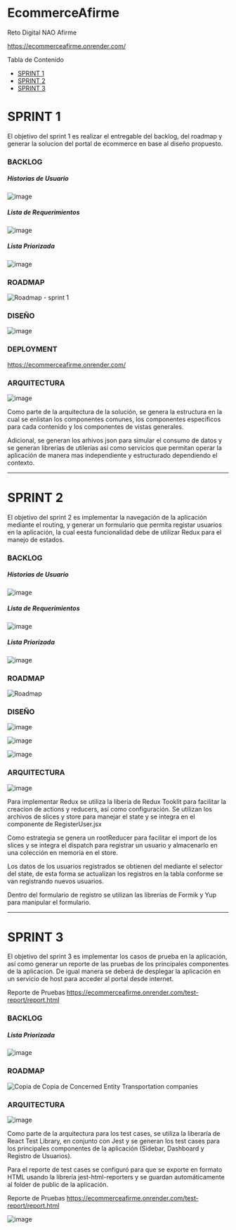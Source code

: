 # EcommerceAfirme
Reto Digital NAO Afirme

https://ecommerceafirme.onrender.com/

Tabla de Contenido
- [SPRINT 1](#sprint-1)
- [SPRINT 2](#sprint-2)
- [SPRINT 3](#sprint-3)

# SPRINT 1

El objetivo del sprint 1 es realizar el entregable del backlog, del roadmap y generar la solucion del portal de ecommerce en base al diseño propuesto.

### BACKLOG

##### Historias de Usuario
![image](https://github.com/user-attachments/assets/e5676653-31e7-4cd1-8beb-912b1f1dda23)

##### Lista de Requerimientos
![image](https://github.com/user-attachments/assets/1c0fb5eb-4d42-4425-94e0-98b1e543a32f)

##### Lista Priorizada
![image](https://github.com/user-attachments/assets/a1332bf0-27a6-42d4-99f7-c5d4412438b7)

### ROADMAP
![Roadmap - sprint 1](https://github.com/user-attachments/assets/2b88848c-0b63-470e-9107-4c7b8c6f1462)

### DISEÑO
![image](https://github.com/user-attachments/assets/10fe151d-0816-4ca5-964a-80c2ebbbfe78)

### DEPLOYMENT
https://ecommerceafirme.onrender.com/

### ARQUITECTURA

![image](https://github.com/user-attachments/assets/0180bc19-301e-49e0-9c9b-aabb84f1a90c)

Como parte de la arquitectura de la solución, se genera la estructura en la cual se enlistan los componentes comunes, los componentes específicos para cada contenido y los componentes de vistas generales.

Adicional, se generan los arhivos json para simular el consumo de datos y se generan librerías de utilerías así como servicios que permitan operar la aplicación de manera mas independiente y estructurado dependiendo el contexto.

---


# SPRINT 2

El objetivo del sprint 2 es implementar la navegación de la aplicación mediante el routing, y generar un formulario que permita registar usuarios en la aplicación, la cual eesta funcionalidad debe de utilizar Redux para el manejo de estados.

### BACKLOG

##### Historias de Usuario
![image](https://github.com/user-attachments/assets/059dd337-1430-4a36-b180-e848090b4b5c)


##### Lista de Requerimientos
![image](https://github.com/user-attachments/assets/55ff63ea-5e4e-4d4d-b23b-b77b2ba6e46f)

##### Lista Priorizada
![image](https://github.com/user-attachments/assets/fb4e91c8-840b-4692-b7e7-4e9f270f2a0e)

### ROADMAP
![Roadmap](https://github.com/user-attachments/assets/0f12479c-9046-46af-9da3-bec8e02c4544)

### DISEÑO
![image](https://github.com/user-attachments/assets/2617807e-9d33-48d0-b15d-af99dbfd5f6c)

![image](https://github.com/user-attachments/assets/3b0b8437-4906-460a-9359-dd099240fce9)

![image](https://github.com/user-attachments/assets/84b2bf94-b8c5-40a3-864f-bfbe2c561648)

### ARQUITECTURA

![image](https://github.com/user-attachments/assets/aa31254a-924e-49ed-82ef-82ea53f40c03)

Para implementar Redux se utiliza la libería de Redux Tooklit para facilitar la creacion de actions y reducers, así como configuración. Se utilizan los archivos de slices y store para manejar el state y se integra en el componente de RegisterUser.jsx

Como estrategia se genera un rootReducer para facilitar el import de los slices y se integra el dispatch para registrar un usuario y almacenarlo en una colección en memoria en el store.

Los datos de los usuarios registrados se obtienen del mediante el selector del state, de esta forma se actualizan los registros en la tabla conforme se van registrando nuevos usuarios.

Dentro del formulario de registro se utilizan las librerías de Formik y Yup para manipular el formulario.

---


# SPRINT 3

El objetivo del sprint 3 es implementar los casos de prueba en la aplicación, así como generar un reporte de las pruebas de los principales componentes de la aplicacion. De igual manera se deberá de desplegar la aplicación en un servicio de host para acceder al portal desde internet.

Reporte de Pruebas
https://ecommerceafirme.onrender.com/test-report/report.html

### BACKLOG

##### Lista Priorizada
![image](https://github.com/user-attachments/assets/0a6f5858-fc1e-4722-b389-faf87c22bffd)

### ROADMAP
![Copia de Copia de Concerned Entity Transportation companies](https://github.com/user-attachments/assets/1414f0a0-86d0-464e-98e2-b7dec631bfdb)

### ARQUITECTURA

![image](https://github.com/user-attachments/assets/abe24f70-7a39-4558-9804-ccf1be698e4e)

Como parte de la arquitectura para los test cases, se utiliza la liberaría de React Test Library, en conjunto con Jest y se generan los test cases para los principales componentes de la aplicación (Sidebar, Dashboard y Registro de Usuarios).

Para el reporte de test cases se configuró para que se exporte en formato HTML usando la librería jest-html-reporters y se guardan automáticamente al folder de public de la aplicación.

Reporte de Pruebas
https://ecommerceafirme.onrender.com/test-report/report.html

![image](https://github.com/user-attachments/assets/33453339-3cfa-41b3-99dd-570accb29c56)


